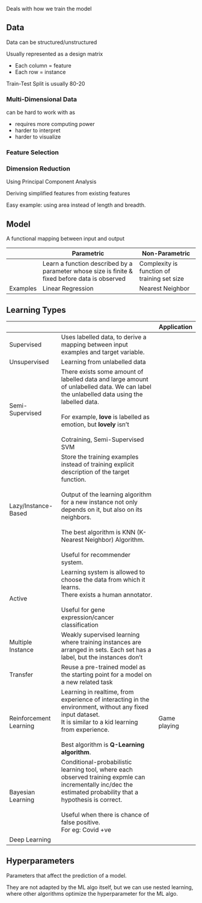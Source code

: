 Deals with how we train the model

## Data

Data can be structured/unstructured

Usually represented as a design matrix

- Each column = feature
- Each row = instance

Train-Test Split is usually 80-20

### Multi-Dimensional Data

can be hard to work with as

- requires more computing power
- harder to interpret
- harder to visualize

### Feature Selection

### Dimension Reduction

Using Principal Component Analysis

Deriving simplified features from existing features

Easy example: using area instead of length and breadth.

## Model

A functional mapping between input and output

|          | Parametric                                                   | Non-Parametric                              |
| -------- | ------------------------------------------------------------ | ------------------------------------------- |
|          | Learn a function described by a parameter whose size is finite & fixed before data is observed | Complexity is function of training set size |
| Examples | Linear Regression                                            | Nearest Neighbor                            |

## Learning Types

|                        |                                                              | Application  |
| ---------------------- | ------------------------------------------------------------ | ------------ |
| Supervised             | Uses labelled data, to derive a mapping between input examples and target variable. |              |
| Unsupervised           | Learning from unlabelled data                                |              |
| Semi-Supervised        | There exists some amount of labelled data and large amount of unlabelled data. We can label the unlabelled data using the labelled data.<br/><br/>For example, **love** is labelled as emotion, but **lovely** isn’t<br /><br />Cotraining, Semi-Supervised SVM |              |
| Lazy/Instance-Based    | Store the training examples instead of training explicit description of the target function.<br/><br/>Output of the learning algorithm for a new instance not only depends on it, but also on its neighbors.<br/><br/>The best algorithm is KNN (K-Nearest Neighbor) Algorithm.<br/><br/>Useful for recommender system. |              |
| Active                 | Learning system is allowed to choose the data from which it learns.<br />There exists a human annotator.<br/><br/>Useful for gene expression/cancer classification |              |
| Multiple Instance      | Weakly supervised learning where training instances are arranged in sets. Each set has a label, but the instances don’t |              |
| Transfer               | Reuse a pre-trained model as the starting point for a model on a new related task |              |
| Reinforcement Learning | Learning in realtime, from experience of interacting in the environment, without any fixed input dataset.<br />It is similar to a kid learning from experience.<br/><br/>Best algorithm is **Q-Learning algorithm**. | Game playing |
| Bayesian Learning      | Conditional-probabilistic learning tool, where each observed training expmle can incrementally inc/dec the estimated probability that a hypothesis is correct.<br/><br/>Useful when there is chance of false positive.<br/>For eg: Covid +ve |              |
| Deep Learning          |                                                              |              |

## Hyperparameters

Parameters that affect the prediction of a model.

They are not adapted by the ML algo itself, but we can use nested learning, where other algorithms optimize the hyperparameter for the ML algo.